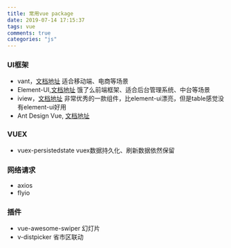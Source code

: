 ```yaml
---
title: 常用vue package
date: 2019-07-14 17:15:37
tags: vue
comments: true
categories: "js"
---
```


### UI框架
* vant，[文档地址](https://youzan.github.io/vant/#/zh-CN/intro)
适合移动端、电商等场景
* Element-UI,[文档地址](https://element.eleme.cn/#/zh-CN/component/installation)
饿了么前端框架、适合后台管理系统、中台等场景
* iview，[文档地址](https://www.iviewui.com/)
非常优秀的一款组件，比element-ui漂亮，但是table感觉没有element-ui好用
* Ant Design Vue, [文档地址](https://vue.ant.design/)

### VUEX
* vuex-persistedstate
vuex数据持久化、刷新数据依然保留

### 网络请求
* axios
* flyio

### 插件
* vue-awesome-swiper
幻灯片
* v-distpicker
省市区联动
